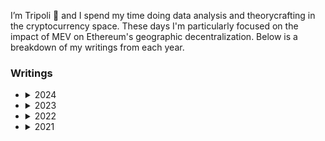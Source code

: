 I’m Tripoli 👋 and I spend my time doing data analysis and theorycrafting in the cryptocurrency space. These days I'm particularly focused on the impact of MEV on Ethereum's geographic decentralization. Below is a breakdown of my writings from each year.

### Writings 

<ul>
  <li>
    <details>
      <summary>2024</summary>
      <ul>
        <li><a href="https://collective.flashbots.net/t/the-role-of-relays-in-reorgs/4247/1">The Role of Relays in Reorgs</a></li>
        <li><a href="https://ethresear.ch/t/understanding-minimum-blob-base-fees/20489">Understanding Minimum Blob Base Fees: Analysis of EIP-7762</a></li>
        <li><a href="https://hackmd.io/@dataalways/censorship-resistance-today">Supplementing Censorship Resistance Today</a></li>
        <li><a href="https://hackmd.io/@dataalways/resilience">The Silhouette of Resilience</a></li>
        <li><a href="https://hackmd.io/@dataalways/latency-is-money">Latency is Money: Timing Games /acc</a></li>
        <li><a href="https://hackmd.io/@dataalways/HkUH7hZ26">Distortion of MEV Auctions by Withdrawals</a></li>
      </ul>
    </details>
  </li>
  <li>
    <details>
      <summary>2023</summary>
      <ul>
        <li><a href="https://dataalways.substack.com/p/the-year-in-blockspace-demand-2023">The Year in Blockspace Demand (2023)</a></li>
        <li><a href="https://dataalways.mirror.xyz/-m0-bp3aZpcqa15_QbMX3MD1v9xg7VCcfGtZBR7I9Bg">Timing Games - MEV CC 7</a></li>
        <li><a href="https://ethresear.ch/t/the-influence-of-cefi-defi-arbitrage-on-mev-boost-auction-bid-profiles/17258">The Influence of CeFi-DeFi Arbitrage on MEV-Boost Auction Bid Profiles</a></li>
        <li><a href="https://dataalways.substack.com/p/rules-and-strategies-of-a-protocol">Rules and strategies of a protocol</a></li>
        <li><a href="https://dataalways.substack.com/p/friendtech-speculation">Is it insane to speculate on Friend.Tech keys?</a></li>
        <li><a href="https://dataalways.mirror.xyz/h0ro-UxIzQpesctpnO4i0TEJQ5nayNdMMUHEAf7to2Y">Explaining the Friend.Tech experience with Pokémon Blue</a></li>
        <li><a href="https://dataalways.substack.com/p/addendum-endgame-perils-of-restaking">Addendum: Endgame Perils of Restaking</a></li>
        <li><a href="https://dataalways.mirror.xyz/ux4tGG82fgB8hE6SWXGk6nRFdQWa55lsNiK0ayXanik">User Generated Content Data Platforms</a></li>
        <li><a href="https://dataalways.substack.com/p/endgame-perils-of-restaking">Endgame Perils of Restaking</a></li>
        <li><a href="https://dataalways.mirror.xyz/jrbEtfn76a-s_4LMZwoYWZqQUqp6j1VRRP1U_SKO9rs">Dichotomous Volatility</a></li>
        <li><a href="https://dataalways.substack.com/p/the-impact-of-inscriptions-on-bitcoins">The impact of inscriptions on Bitcoin's fee market</a></li>
        <li><a href="https://dataalways.substack.com/p/partial-withdrawals-after-the-shanghai">Partial withdrawals after the Shanghai fork</a></li>
        <li><a href="https://dataalways.mirror.xyz/ql-UNhjNZ6M70g4KvDDVUvBZJDA6yMwwvYBFR8XN7Es">The Economics of a Witness Stuffing Chain Stall Attack</a></li>
        <li><a href="https://dataalways.substack.com/p/blockspace-competition-and-inclusion">Blockspace Competition and Inclusion Times</a></li>
      </ul>
    </details>
  </li>
  <li>
    <details>
      <summary>2022</summary>
      <ul>
        <li><a href="https://dataalways.substack.com/p/the-year-in-blockspace-demand">The Year in Blockspace Demand (2022)</a></li>
        <li><a href="https://dataalways.mirror.xyz/Fc6aEzsjfgK-WApedCfBw3eDXlirhlsqQy7nv7LRvM4">A wish list for crypto in 2023</a></li>
        <li><a href="https://dataalways.mirror.xyz/ThGtnt7ElO4sUXSmeNwtOVm4nYNtwczPPNXQluuccHs">Reflecting on flows models</a></li>
        <li><a href="https://dataalways.substack.com/p/the-merge-and-cryptos-electricity">The Merge and crypto's electricity consumption</a></li>
        <li><a href="https://compassmining.io/education/location-didnt-matter-for-bitcoin-miners-until-it-did/">Location didn’t matter for Bitcoin miners, until it did</a></li>
        <li><a href="https://dataalways.substack.com/p/staking-yield-and-ratios">Staking yield and ratios</a></li>
        <li><a href="https://dataalways.substack.com/p/charting-ethereum-into-the-merge">Charting Ethereum into The Merge</a></li>
        <li><a href="https://coinmetrics.substack.com/p/state-of-the-network-issue-169">Coin Metrics' State of the Network: Issue 169</a></li>
        <li><a href="https://dataalways.substack.com/p/bitcoin-security-endgame">The bitcoin security model endgame</a></li>
        <li><a href="https://dataalways.substack.com/p/bitcoin-transaction-fees">The state of bitcoin transaction fees</a></li>
        <li><a href="https://dataalways.substack.com/p/manipulating-the-velocity-of-money">Manipulating the velocity of money in proof-of-stake</a></li>
        <li><a href="https://dataalways.substack.com/p/decoding-cryptoasset-network-effects">Decoding cryptoasset network effects</a></li>
        <li><a href="https://dataalways.substack.com/p/how-is-the-options-market-pricing">How is the options market pricing The Merge</a></li>
        <li><a href="https://dataalways.substack.com/p/ethereum-validator-withdrawals">Ethereum validator withdrawals</a></li>
        <li><a href="https://dataalways.substack.com/p/accumulation-trend-scores">Trading accumulation trend scores</a></li>
        <li><a href="https://dataalways.substack.com/p/macro-via-altcoins">Macro trend analysis via altcoin correlations.</a></li>
        <li><a href="https://compassmining.io/education/effects-of-revenue-per-hash/">The base effects of revenue per hash</a></li>
        <li><a href="https://dataalways.substack.com/p/pos-cantillon-effect">Proof-of-stake and the Cantillon effect</a></li>
        <li><a href="https://compassmining.io/education/bitcoin-mining-stocks-portfolio/">Positioning Bitcoin mining stocks in a portfolio</a></li>
        <li><a href="https://dataalways.substack.com/p/network-effects-ethereum">Network effects: ethereum</a></li>
        <li><a href="https://dataalways.substack.com/p/network-effects-bitcoin">Network effects: bitcoin</a></li>
      </ul>
    </details>
  </li>
  <li>
    <details>
      <summary>2021</summary>
      <ul>
        <li><a href="https://dataalways.substack.com/p/is-bitcoin-long-volatility">Is Bitcoin Long-Volatility?</a></li>
        <li><a href="https://dataalways.substack.com/p/a-flows-based-ethereum-price-model">A Flows-Based Ethereum Price Model</a></li>
        <li><a href="https://dataalways.substack.com/p/flows-analysis-of-bitcoin-price-history">Flows Analysis of Bitcoin Price History</a></li>
        <li><a href="https://dataalways.substack.com/p/the-supply-stability-of-eip-1559">The Supply Stability of EIP-1559</a></li>
        <li><a href="https://dataalways.substack.com/p/cryptocurrency-portfolio-optimization">Cryptocurrency Portfolio Optimization</a></li>
        <li><a href="https://dataalways.substack.com/p/trading-bitcoin-exchange-flows-during">Trading bitcoin exchange flows during a bull run</a></li>
        <li><a href="https://dataalways.substack.com/p/the-bitcoin-fear-and-greed-index">The Bitcoin Fear & Greed Index</a></li>
        <a href="https://dataalways.substack.com/p/below-the-surface-of-eip-1559">Below the surface of EIP-1559</a></li>
<li><a href="https://dataalways.substack.com/p/exchange-balances-flows">Exchange Balances / Flows</a></li>
<li><a href="https://dataalways.substack.com/p/ethereum-on-chain-state-of-the-mining">State of the (Ethereum mining) union</a></li>
<li><a href="https://dataalways.substack.com/p/ethereum-on-chain-eip-1559">EIP-1559</a></li>
</ul>
</details>

</li> </ul> 

